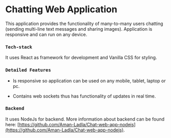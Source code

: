 # Chatting Web Application

This application provides the functionality of many-to-many users chatting (sending multi-line text messages and sharing images). Application is responsive and can run on any device.

### `Tech-stack`

It uses React as framework for development and Vanilla CSS for styling.

### `Detailed Features`

* Is responsive so application can be used on any mobile, tablet, laptop or pc.

* Contains web sockets thus has functionality of updates in real time.

### `Backend`

It uses NodeJs for backend. More information about backend can be found here: [https://github.com/Aman-Ladla/Chat-web-app-nodejs](https://github.com/Aman-Ladla/Chat-web-app-nodejs).
